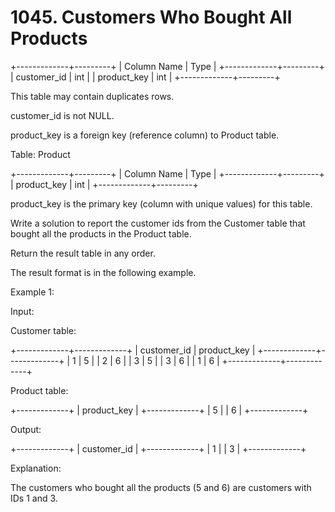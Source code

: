 # 1045. Customers Who Bought All Products

+-------------+---------+
| Column Name | Type |
+-------------+---------+
| customer_id | int |
| product_key | int |
+-------------+---------+

This table may contain duplicates rows.

customer_id is not NULL.

product_key is a foreign key (reference column) to Product table.

Table: Product

+-------------+---------+
| Column Name | Type |
+-------------+---------+
| product_key | int |
+-------------+---------+

product_key is the primary key (column with unique values) for this table.

Write a solution to report the customer ids from the Customer table that bought all the products in the Product table.

Return the result table in any order.

The result format is in the following example.

Example 1:

Input:

Customer table:

+-------------+-------------+
| customer_id | product_key |
+-------------+-------------+
| 1 | 5 |
| 2 | 6 |
| 3 | 5 |
| 3 | 6 |
| 1 | 6 |
+-------------+-------------+

Product table:

+-------------+
| product_key |
+-------------+
| 5 |
| 6 |
+-------------+

Output:

+-------------+
| customer_id |
+-------------+
| 1 |
| 3 |
+-------------+

Explanation:

The customers who bought all the products (5 and 6) are customers with IDs 1 and 3.
